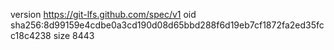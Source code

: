 version https://git-lfs.github.com/spec/v1
oid sha256:8d99159e4cdbe0a3cd190d08d65bbd288f6d19eb7cf1872fa2ed35fcc18c4238
size 8443
